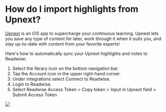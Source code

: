 # How do I import highlights from Upnext?

[Upnext](https://www.getupnext.com/) is an iOS app to supercharge your continuous learning. Upnext lets you save any type of content for later, work through it when it suits you, and stay up-to-date with content from your favorite experts!&#x20;

Here's how to automatically sync your Upnext highlights and notes to Readwise:

1. Select the library icon on the bottom navigation bar.
2. Tap the Account icon in the upper right-hand corner.
3. Under Integrations select Connect to Readwise.
4. Login to Readwise.
5. Select Readwise Access Token > Copy token > Input in Upnext field  > Submit Access Token

![](https://d33v4339jhl8k0.cloudfront.net/docs/assets/5eb8cc86042863474d1a75fd/images/613f82766c65aa15b87d9c0c/file-Nocv2sdUVK.gif)
